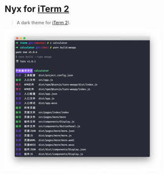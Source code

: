 # Nyx for [iTerm 2](http://iterm2.com/)

> A dark theme for [iTerm 2](http://iterm2.com/)).

![](screenshot.png)
